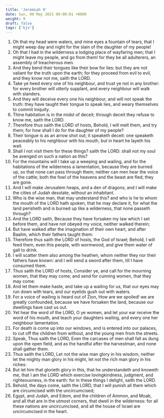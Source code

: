 ```yaml
---
title: 'Jeremiah 9'
date: Sun, 09 May 2021 00:00:01 +0000
weight: 9
draft: false
tags: ['kjv'] 
---
```


1. Oh that my head were waters, and mine eyes a fountain of tears, that I might weep day and night for the slain of the daughter of my people!
2. Oh that I had in the wilderness a lodging place of wayfaring men; that I might leave my people, and go from them! for they be all adulterers, an assembly of treacherous men.
3. And they bend their tongues like their bow for lies: but they are not valiant for the truth upon the earth; for they proceed from evil to evil, and they know not me, saith the LORD.
4. Take ye heed every one of his neighbour, and trust ye not in any brother: for every brother will utterly supplant, and every neighbour will walk with slanders.
5. And they will deceive every one his neighbour, and will not speak the truth: they have taught their tongue to speak lies, and weary themselves to commit iniquity.
6. Thine habitation is in the midst of deceit; through deceit they refuse to know me, saith the LORD.
7. Therefore thus saith the LORD of hosts, Behold, I will melt them, and try them; for how shall I do for the daughter of my people?
8. Their tongue is as an arrow shot out; it speaketh deceit: one speaketh peaceably to his neighbour with his mouth, but in heart he layeth his wait.
9. Shall I not visit them for these things? saith the LORD: shall not my soul be avenged on such a nation as this?
10. For the mountains will I take up a weeping and wailing, and for the habitations of the wilderness a lamentation, because they are burned up, so that none can pass through them; neither can men hear the voice of the cattle; both the fowl of the heavens and the beast are fled; they are gone.
11. And I will make Jerusalem heaps, and a den of dragons; and I will make the cities of Judah desolate, without an inhabitant.
12. Who is the wise man, that may understand this? and who is he to whom the mouth of the LORD hath spoken, that he may declare it, for what the land perisheth and is burned up like a wilderness, that none passeth through?
13. And the LORD saith, Because they have forsaken my law which I set before them, and have not obeyed my voice, neither walked therein;
14. But have walked after the imagination of their own heart, and after Baalim, which their fathers taught them:
15. Therefore thus saith the LORD of hosts, the God of Israel; Behold, I will feed them, even this people, with wormwood, and give them water of gall to drink.
16. I will scatter them also among the heathen, whom neither they nor their fathers have known: and I will send a sword after them, till I have consumed them.
17. Thus saith the LORD of hosts, Consider ye, and call for the mourning women, that they may come; and send for cunning women, that they may come:
18. And let them make haste, and take up a wailing for us, that our eyes may run down with tears, and our eyelids gush out with waters.
19. For a voice of wailing is heard out of Zion, How are we spoiled! we are greatly confounded, because we have forsaken the land, because our dwellings have cast us out.
20. Yet hear the word of the LORD, O ye women, and let your ear receive the word of his mouth, and teach your daughters wailing, and every one her neighbour lamentation.
21. For death is come up into our windows, and is entered into our palaces, to cut off the children from without, and the young men from the streets.
22. Speak, Thus saith the LORD, Even the carcases of men shall fall as dung upon the open field, and as the handful after the harvestman, and none shall gather them.
23. Thus saith the LORD, Let not the wise man glory in his wisdom, neither let the mighty man glory in his might, let not the rich man glory in his riches:
24. But let him that glorieth glory in this, that he understandeth and knoweth me, that I am the LORD which exercise lovingkindness, judgment, and righteousness, in the earth: for in these things I delight, saith the LORD.
25. Behold, the days come, saith the LORD, that I will punish all them which are circumcised with the uncircumcised;
26. Egypt, and Judah, and Edom, and the children of Ammon, and Moab, and all that are in the utmost corners, that dwell in the wilderness: for all these nations are uncircumcised, and all the house of Israel are uncircumcised in the heart.
